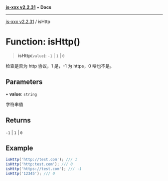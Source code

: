 [**js-xxx v2.2.31**](../README.md) • **Docs**

***

[js-xxx v2.2.31](../README.md) / isHttp

# Function: isHttp()

> **isHttp**(`value`): `-1` \| `1` \| `0`

检查是否为 http 协议，1 是，-1 为 https，0 啥也不是。

## Parameters

• **value**: `string`

字符串值

## Returns

`-1` \| `1` \| `0`

## Example

```ts
isHttp('http://test.com'); /// 1
isHttp('http:test.com'); /// 0
isHttp('https://test.com'); /// -1
isHttp('12345'); /// 0
```
